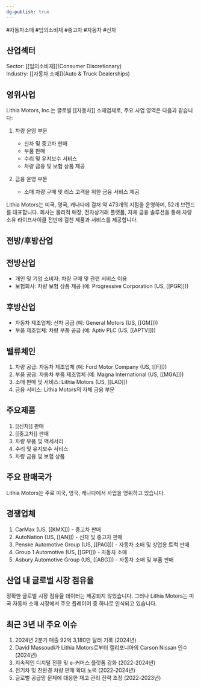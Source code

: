```yaml
---
dg-publish: true
---
```

#자동차소매 #임의소비재 #중고차 #자동차 #신차

## 산업섹터

Sector: [[임의소비재]](Consumer Discretionary)  
Industry: [[자동차 소매]](Auto & Truck Dealerships)

## 영위사업

Lithia Motors, Inc.는 글로벌 [[자동차]] 소매업체로, 주요 사업 영역은 다음과 같습니다:

1. 차량 운영 부문
    
    - 신차 및 중고차 판매
    - 부품 판매
    - 수리 및 유지보수 서비스
    - 차량 금융 및 보험 상품 제공
    
2. 금융 운영 부문
    
    - 소매 차량 구매 및 리스 고객을 위한 금융 서비스 제공
    

Lithia Motors는 미국, 영국, 캐나다에 걸쳐 약 473개의 지점을 운영하며, 52개 브랜드를 대표합니다. 회사는 물리적 매장, 전자상거래 플랫폼, 자체 금융 솔루션을 통해 차량 소유 라이프사이클 전반에 걸친 제품과 서비스를 제공합니다.

## 전방/후방산업

## 전방산업

- 개인 및 기업 소비자: 차량 구매 및 관련 서비스 이용
- 보험회사: 차량 보험 상품 제공 (예: Progressive Corporation (US, [[PGR]]))

## 후방산업

- 자동차 제조업체: 신차 공급 (예: General Motors (US, [[GM]]))
- 부품 제조업체: 차량 부품 공급 (예: Aptiv PLC (US, [[APTV]]))

## 밸류체인

1. 차량 공급: 자동차 제조업체 (예: Ford Motor Company (US, [[F]]))
2. 부품 공급: 자동차 부품 제조업체 (예: Magna International (US, [[MGA]]))
3. 소매 판매 및 서비스: Lithia Motors (US, [[LAD]])
4. 금융 서비스: Lithia Motors의 자체 금융 부문

## 주요제품

1. [[신차]] 판매
2. [[중고차]] 판매
3. 차량 부품 및 액세서리
4. 수리 및 유지보수 서비스
5. 차량 금융 및 보험 상품

## 주요 판매국가

Lithia Motors는 주로 미국, 영국, 캐나다에서 사업을 영위하고 있습니다.

## 경쟁업체

1. CarMax (US, [[KMX]]) - 중고차 판매
2. AutoNation (US, [[AN]]) - 신차 및 중고차 판매
3. Penske Automotive Group (US, [[PAG]]) - 자동차 소매 및 상업용 트럭 판매
4. Group 1 Automotive (US, [[GPI]]) - 자동차 소매
5. Asbury Automotive Group (US, [[ABG]]) - 자동차 소매 및 부품 판매

## 산업 내 글로벌 시장 점유율

정확한 글로벌 시장 점유율 데이터는 제공되지 않았습니다. 그러나 Lithia Motors는 미국 자동차 소매 시장에서 주요 플레이어 중 하나로 인식되고 있습니다.

## 최근 3년 내 주요 이슈

1. 2024년 2분기 매출 92억 3,180만 달러 기록 (2024년)
2. David Massoudi가 Lithia Motors로부터 캘리포니아의 Carson Nissan 인수 (2024년)
3. 지속적인 디지털 전환 및 e-커머스 플랫폼 강화 (2022-2024년)
4. 전기차 및 친환경 차량 판매 확대 노력 (2022-2024년)
5. 글로벌 공급망 문제에 대응한 재고 관리 전략 조정 (2022-2023년)
